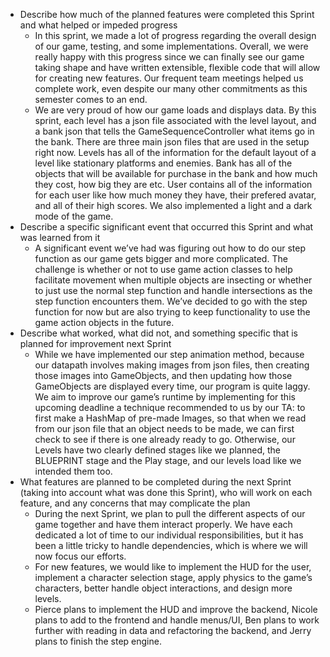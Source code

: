 - Describe how much of the planned features were completed this Sprint and what helped or impeded progress
    - In this sprint, we made a lot of progress regarding the overall design of our game, testing, and some implementations. Overall, we were really happy with this progress since we can finally see our game taking shape and have written extensible, flexible code that will allow for creating new features. Our frequent team meetings helped us complete work, even despite our many other commitments as this semester comes to an end.
    - We are very proud of how our game loads and displays data. By this sprint, each level has a json file associated with the level layout, and a bank json that tells the GameSequenceController what items go in the bank. There are three main json files that are used in the setup right now. Levels has all of the information for the default layout of a level like stationary platforms and enemies. Bank has all of the objects that will be available for purchase in the bank and how much they cost, how big they are etc. User contains all of the information for each user like how much money they have, their prefered avatar, and all of their high scores.  We also implemented a light and a dark mode of the game. 
- Describe a specific significant event that occurred this Sprint and what was learned from it
    - A significant event we’ve had was figuring out how to do our step function as our game gets bigger and more complicated. The challenge is whether or not to use game action classes to help facilitate movement when multiple objects are insecting or whether to just use the normal step function and handle intersections as the step function encounters them.  We’ve decided to go with the step function for now but are also trying to keep functionality to use the game action objects in the future. 
- Describe what worked, what did not, and something specific that is planned for improvement next Sprint
    - While we have implemented our step animation method, because our datapath involves making images from json files, then creating those images into GameObjects, and then updating how those GameObjects are displayed every time, our program is quite laggy. We aim to improve our game’s runtime by implementing for this upcoming deadline a technique recommended to us by our TA: to first make a HashMap of pre-made Images, so that when we read from our json file that an object needs to be made, we can first check to see if there is one already ready to go. Otherwise, our Levels have two clearly defined stages like we planned, the BLUEPRINT stage and the Play stage, and our levels load like we intended them too.
- What features are planned to be completed during the next Sprint (taking into account what was done this Sprint), who will work on each feature, and any concerns that may complicate the plan
    - During the next Sprint, we plan to pull the different aspects of our game together and have them interact properly. We have each dedicated a lot of time to our individual responsibilities, but it has been a little tricky to handle dependencies, which is where we will now focus our efforts.
    - For new features, we would like to implement the HUD for the user, implement a character selection stage, apply physics to the game’s characters, better handle object interactions, and design more levels. 
    - Pierce plans to implement the HUD and improve the backend, Nicole plans to add to the frontend and handle menus/UI, Ben plans to work further with reading in data and refactoring the backend, and Jerry plans to finish the step engine.
